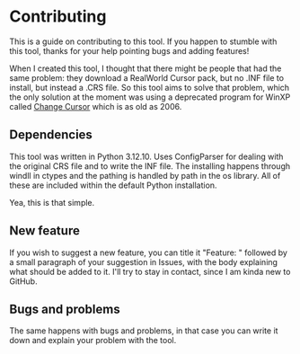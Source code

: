 # Contributing

This is a guide on contributing to this tool. If you happen to stumble with this tool, thanks for your help pointing bugs and adding features!

When I created this tool, I thought that there might be people that had the same problem: they download a RealWorld Cursor pack, but no .INF file to install, but instead a .CRS file. So this tool aims to solve that problem, which the only solution at the moment was using a deprecated program for WinXP called [Change Cursor](https://www.rw-designer.com/change-cursor) which is as old as 2006. 

## Dependencies

This tool was written in Python 3.12.10. Uses ConfigParser for dealing with the original CRS file and to write the INF file. The installing happens through windll in ctypes and the pathing is handled by path in the os library. All of these are included within the default Python installation.

Yea, this is that simple.

## New feature

If you wish to suggest a new feature, you can title it "Feature: " followed by a small paragraph of your suggestion in Issues, with the body explaining what should be added to it. I'll try to stay in contact, since I am kinda new to GitHub.

## Bugs and problems

The same happens with bugs and problems, in that case you can write it down and explain your problem with the tool.
